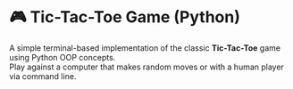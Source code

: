 # 🎮 Tic-Tac-Toe Game (Python)

A simple terminal-based implementation of the classic **Tic-Tac-Toe** game using Python OOP concepts.  
Play against a computer that makes random moves or with a human player via command line.
